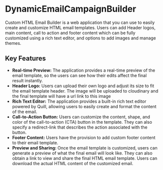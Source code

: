 # DynamicEmailCampaignBuilder

Custom HTML Email Builder is a web application that you can use to easily create and customize HTML email templates. Users can add Header logos, main content, call to action and footer content which can be fully customized using a rich text editor, and options to add images and manage themes. 

## Key Features
* <b>Real-time Preview:</b> The application provides a real-time preview of the email template, so the users can see how their edits affect the final result instantly.
* <b>Header Logo:</b> Users can upload their own logo and adjust its size to fit the email template header. The image will be uploaded to cloudinary and the final template will have a url link to this image
* <b>Rich Text Editor:</b> The application provides a built-in rich text editor powered by Quill, allowing users to easily create and format the content of the email.
* <b>Call-to-Action Button:</b> Users can customize the content, shape, and color of the call-to-action (CTA) button in the template. They can also specify a redirect-link that describes the action associated with the button.
* <b>Footer Content:</b> Users have the provision to add custom footer content to their email template.
* <b>Preview and Sharing:</b> Once the email template is customized, users can generate a preview of what the final email will look like. They can also obtain a link to view and share the final HTML email template. Users can download the actual HTML content of the customized email.
